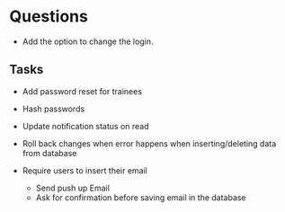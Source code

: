 # Questions

-   Add the option to change the login.

## Tasks

-   Add password reset for trainees
-   Hash passwords
-   Update notification status on read
-   Roll back changes when error happens when inserting/deleting data from database

-   Require users to insert their email

    -   Send push up Email
    -   Ask for confirmation before saving email in the database
